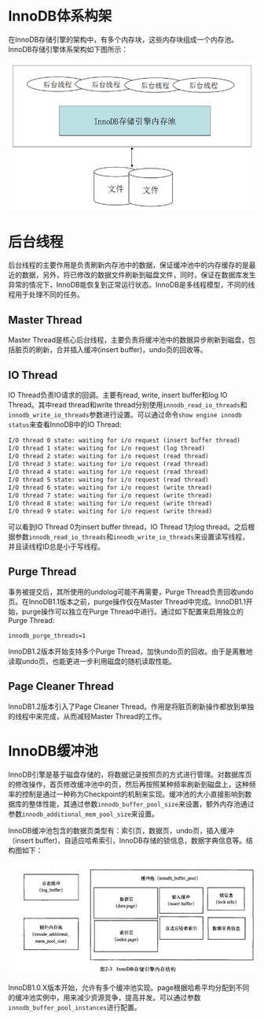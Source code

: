 # InnoDB体系构架 #

在InnoDB存储引擎的架构中，有多个内存块，这些内存块组成一个内存池。InnoDB存储引擎体系架构如下图所示：

![innodb构架](../../img/innodb-1.png)

# 后台线程 #

后台线程的主要作用是负责刷新内存池中的数据，保证缓冲池中的内存缓存的是最近的数据，另外，将已修改的数据文件刷新到磁盘文件，同时，保证在数据库发生异常的情况下，InnoDB能恢复到正常运行状态。InnoDB是多线程模型，不同的线程用于处理不同的任务。

## Master Thread ##

Master Thread是核心后台线程，主要负责将缓冲池中的数据异步刷新到磁盘，包括脏页的刷新，合并插入缓冲(insert buffer)，undo页的回收等。

## IO Thread ##

IO Thread负责IO请求的回调。主要有read, write, insert buffer和log IO Thread。其中read thread和write thread分别使用`innodb_read_io_threads`和`innodb_write_io_threads`参数进行设置。可以通过命令`show engine innodb status`来查看InnoDB中的IO Thread:
```
I/O thread 0 state: waiting for i/o request (insert buffer thread)
I/O thread 1 state: waiting for i/o request (log thread)
I/O thread 2 state: waiting for i/o request (read thread)
I/O thread 3 state: waiting for i/o request (read thread)
I/O thread 4 state: waiting for i/o request (read thread)
I/O thread 5 state: waiting for i/o request (read thread)
I/O thread 6 state: waiting for i/o request (write thread)
I/O thread 7 state: waiting for i/o request (write thread)
I/O thread 8 state: waiting for i/o request (write thread)
I/O thread 9 state: waiting for i/o request (write thread)
```

可以看到IO Thread 0为insert buffer thread，IO Thread 1为log thread。之后根据参数`innodb_read_io_threads`和`innodb_write_io_threads`来设置读写线程，并且读线程ID总是小于写线程。

## Purge Thread ##

事务被提交后，其所使用的undolog可能不再需要，Purge Thread负责回收undo页。在InnoDB1.1版本之前，purge操作仅在Master Thread中完成。InnoDB1.1开始，purge操作可以独立在Purge Thread中进行。通过如下配置来启用独立的Purge Thread:

```
innodb_purge_threads=1
```
InnoDB1.2版本开始支持多个Purge Thread，加快undo页的回收。由于是离散地读取undo页，也能更进一步利用磁盘的随机读取性能。

## Page Cleaner Thread ##

InnoDB1.2版本引入了Page Cleaner Thread。作用是将脏页刷新操作都放到单独的线程中来完成，从而减轻Master Thread的工作。

# InnoDB缓冲池 #

InnoDB引擎是基于磁盘存储的，将数据记录按照页的方式进行管理。对数据库页的修改操作，首页修改缓冲池中的页，然后再按照某种频率刷新到磁盘上，这种频率的控制是通过一种称为Checkpoint的机制来实现。缓冲池的大小直接影响到数据库的整体性能，其通过参数`innodb_buffer_pool_size`来设置，额外内存池通过参数`innodb_additional_mem_pool_size`来设置。

InnoDB缓冲池包含的数据页类型有：索引页，数据页，undo页，插入缓冲（insert buffer)，自适应哈希索引，InnoDB存储的锁信息，数据字典信息等。结构图如下：

![innodb构架](../../img/innodb-2.jpg)

InnoDB1.0.X版本开始，允许有多个缓冲池实现。page根据哈希平均分配到不同的缓冲池实例中，用来减少资源竞争，提高并发。可以通过参数`innodb_buffer_pool_instances`进行配置。